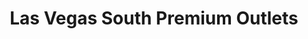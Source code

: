 ---
title: "Las Vegas South Premium Outlets"
url: /las-vegas/las-vegas-south-premium-outlets/
shop: mall
---